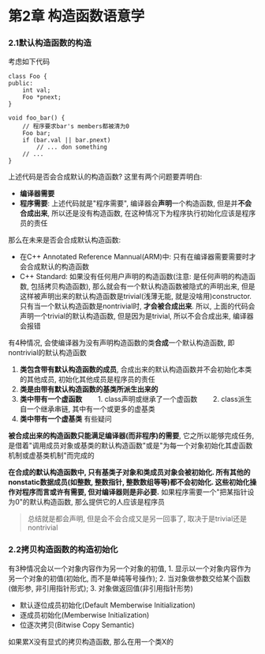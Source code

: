 # 第2章 构造函数语意学 #

### 2.1默认构造函数的构造 ###

考虑如下代码
```
class Foo {
public: 
	int val;
	Foo *pnext;
}

void foo_bar() {
	// 程序要求bar's members都被清为0
	Foo bar;
	if (bar.val || bar.pnext) 
		// ... don something	
	// ...
}
```

上述代码是否会合成默认的构造函数? 这里有两个问题要弄明白:
- **编译器需要**
- **程序需要**: 上述代码就是"程序需要", 编译器会**声明**一个构造函数, 但是并**不会合成出来**, 所以还是没有构造函数, 在这种情况下为程序执行初始化应该是程序员的责任

那么在未来是否会合成默认构造函数:
- 在C++ Annotated Reference Mannual(ARM)中: 只有在编译器需要需要时才会合成默认的构造函数
- C++ Standard: 如果没有任何用户声明的构造函数(注意: 是任何声明的构造函数, 包括拷贝构造函数), 那么就会有一个默认构造函数被隐式的声明出来, 但是这样被声明出来的默认构造函数是trivial(浅薄无能, 就是没啥用)constructor. 只有当一个默认构造函数是nontrivial时, **才会被合成出来**. 所以, 上面的代码会声明一个trivial的默认构造函数, 但是因为是trivial, 所以不会合成出来, 编译器会报错

有4种情况, 会使编译器为没有声明构造函数的类**合成**一个默认构造函数, 即nontrivial的默认构造函数
1. **类包含带有默认构造函数的成员**, 合成出来的默认构造函数并不会初始化本类的其他成员, 初始化其他成员是程序员的责任
2. **类是由带有默认构造函数的基类所派生出来的**
3. **类中带有一个虚函数**
　　1. class声明或继承了一个虚函数
　　2. class派生自一个继承串链, 其中有一个或更多的虚基类
4. **类中带有一个虚基类** 有些疑问

**被合成出来的构造函数只能满足编译器(而非程序)的需要**, 它之所以能够完成任务, 是借着"调用成员对象或基类的默认构造函数"或是"为每一个对象初始化其虚函数机制或虚基类机制"而完成的

**在合成的默认构造函数中, 只有基类子对象和类成员对象会被初始化. 所有其他的nonstatic数据成员(如整数, 整数指针, 整数数组等等)都不会初始化. 这些初始化操作对程序而言或许有需要, 但对编译器则是非必要.** 如果程序需要一个"把某指针设为0"的默认构造函数, 那么提供它的人应该是程序员

> 总结就是都会声明, 但是会不会合成又是另一回事了, 取决于是trivial还是nontrivial

### 2.2拷贝构造函数的构造初始化 ###

有3种情况会以一个对象内容作为另一个对象的初值, 1. 显示以一个对象内容作为另一个对象的初值(初始化, 而不是单纯等号操作); 2. 当对象做参数交给某个函数(做形参, 非引用指针形式); 3. 对象做返回值(非引用指针形势)

- 默认逐位成员初始化(Default Memberwise Initialization)
- 逐成员初始化(Memberwise Initialization)
- 位逐次拷贝(Bitwise Copy Semantic)

如果累X没有显式的拷贝构造函数, 那么在用一个类X的
